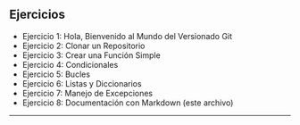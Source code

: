 ## Ejercicios

- Ejercicio 1: Hola, Bienvenido al Mundo del Versionado Git  
- Ejercicio 2: Clonar un Repositorio  
- Ejercicio 3: Crear una Función Simple  
- Ejercicio 4: Condicionales  
- Ejercicio 5: Bucles  
- Ejercicio 6: Listas y Diccionarios  
- Ejercicio 7: Manejo de Excepciones  
- Ejercicio 8: Documentación con Markdown (este archivo)

---